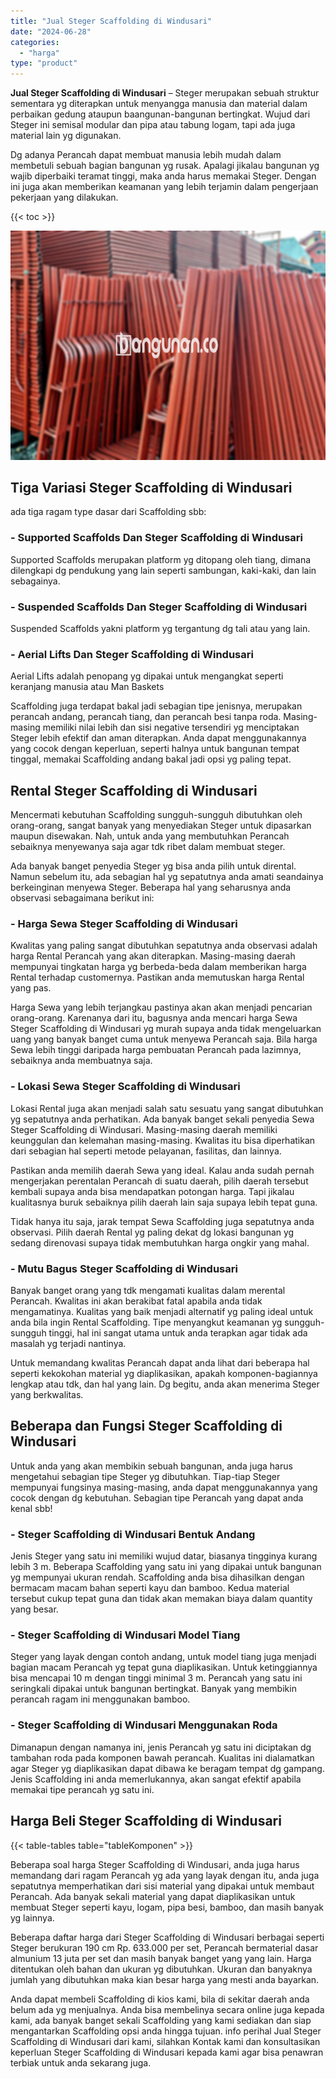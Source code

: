 ```yaml
---
title: "Jual Steger Scaffolding di Windusari"
date: "2024-06-28"
categories: 
  - "harga"
type: "product"
---
```


**Jual Steger Scaffolding di Windusari** – Steger merupakan sebuah struktur sementara yg diterapkan untuk menyangga manusia dan material dalam perbaikan gedung ataupun baangunan-bangunan bertingkat. Wujud dari Steger ini semisal modular dan pipa atau tabung logam, tapi ada juga material lain yg digunakan.

Dg adanya Perancah dapat membuat manusia lebih mudah dalam membetuli sebuah bagian bangunan yg rusak. Apalagi jikalau bangunan yg wajib diperbaiki teramat tinggi, maka anda harus memakai Steger. Dengan ini juga akan memberikan keamanan yang lebih terjamin dalam pengerjaan pekerjaan yang dilakukan.

{{< toc >}}

![Jual Steger Scaffolding di Windusari](/images/sewa-scaffolding-steger-04.png)

## Tiga Variasi Steger Scaffolding di Windusari

ada tiga ragam type dasar dari Scaffolding sbb:

### \- Supported Scaffolds Dan Steger Scaffolding di Windusari

Supported Scaffolds merupakan platform yg ditopang oleh tiang, dimana dilengkapi dg pendukung yang lain seperti sambungan, kaki-kaki, dan lain sebagainya.

### \- Suspended Scaffolds Dan Steger Scaffolding di Windusari

Suspended Scaffolds yakni platform yg tergantung dg tali atau yang lain.

### \- Aerial Lifts Dan Steger Scaffolding di Windusari

Aerial Lifts adalah penopang yg dipakai untuk mengangkat seperti keranjang manusia atau Man Baskets

Scaffolding juga terdapat bakal jadi sebagian tipe jenisnya, merupakan perancah andang, perancah tiang, dan perancah besi tanpa roda. Masing-masing memiliki nilai lebih dan sisi negative tersendiri yg menciptakan Steger lebih efektif dan aman diterapkan. Anda dapat menggunakannya yang cocok dengan keperluan, seperti halnya untuk bangunan tempat tinggal, memakai Scaffolding andang bakal jadi opsi yg paling tepat.

## Rental Steger Scaffolding di Windusari

Mencermati kebutuhan Scaffolding sungguh-sungguh dibutuhkan oleh orang-orang, sangat banyak yang menyediakan Steger untuk dipasarkan maupun disewakan. Nah, untuk anda yang membutuhkan Perancah sebaiknya menyewanya saja agar tdk ribet dalam membuat steger.

Ada banyak banget penyedia Steger yg bisa anda pilih untuk dirental. Namun sebelum itu, ada sebagian hal yg sepatutnya anda amati seandainya berkeinginan menyewa Steger. Beberapa hal yang seharusnya anda observasi sebagaimana berikut ini:

### \- Harga Sewa Steger Scaffolding di Windusari

Kwalitas yang paling sangat dibutuhkan sepatutnya anda observasi adalah harga Rental Perancah yang akan diterapkan. Masing-masing daerah mempunyai tingkatan harga yg berbeda-beda dalam memberikan harga Rental terhadap customernya. Pastikan anda memutuskan harga Rental yang pas.

Harga Sewa yang lebih terjangkau pastinya akan akan menjadi pencarian orang-orang. Karenanya dari itu, bagusnya anda mencari harga Sewa Steger Scaffolding di Windusari yg murah supaya anda tidak mengeluarkan uang yang banyak banget cuma untuk menyewa Perancah saja. Bila harga Sewa lebih tinggi daripada harga pembuatan Perancah pada lazimnya, sebaiknya anda membuatnya saja.

### \- Lokasi Sewa Steger Scaffolding di Windusari

Lokasi Rental juga akan menjadi salah satu sesuatu yang sangat dibutuhkan yg sepatutnya anda perhatikan. Ada banyak banget sekali penyedia Sewa Steger Scaffolding di Windusari. Masing-masing daerah memiliki keunggulan dan kelemahan masing-masing. Kwalitas itu bisa diperhatikan dari sebagian hal seperti metode pelayanan, fasilitas, dan lainnya.

Pastikan anda memilih daerah Sewa yang ideal. Kalau anda sudah pernah mengerjakan perentalan Perancah di suatu daerah, pilih daerah tersebut kembali supaya anda bisa mendapatkan potongan harga. Tapi jikalau kualitasnya buruk sebaiknya pilih daerah lain saja supaya lebih tepat guna.

Tidak hanya itu saja, jarak tempat Sewa Scaffolding juga sepatutnya anda observasi. Pilih daerah Rental yg paling dekat dg lokasi bangunan yg sedang direnovasi supaya tidak membutuhkan harga ongkir yang mahal.

### \- Mutu Bagus Steger Scaffolding di Windusari

Banyak banget orang yang tdk mengamati kualitas dalam merental Perancah. Kwalitas ini akan berakibat fatal apabila anda tidak mengamatinya. Kualitas yang baik menjadi alternatif yg paling ideal untuk anda bila ingin Rental Scaffolding. Tipe menyangkut keamanan yg sungguh-sungguh tinggi, hal ini sangat utama untuk anda terapkan agar tidak ada masalah yg terjadi nantinya.

Untuk memandang kwalitas Perancah dapat anda lihat dari beberapa hal seperti kekokohan material yg diaplikasikan, apakah komponen-bagiannya lengkap atau tdk, dan hal yang lain. Dg begitu, anda akan menerima Steger yang berkwalitas.

## Beberapa dan Fungsi Steger Scaffolding di Windusari

Untuk anda yang akan membikin sebuah bangunan, anda juga harus mengetahui sebagian tipe Steger yg dibutuhkan. Tiap-tiap Steger mempunyai fungsinya masing-masing, anda dapat menggunakannya yang cocok dengan dg kebutuhan. Sebagian tipe Perancah yang dapat anda kenal sbb!

### \- Steger Scaffolding di Windusari Bentuk Andang

Jenis Steger yang satu ini memiliki wujud datar, biasanya tingginya kurang lebih 3 m. Beberapa Scaffolding yang satu ini yang dipakai untuk bangunan yg mempunyai ukuran rendah. Scaffolding anda bisa dihasilkan dengan bermacam macam bahan seperti kayu dan bamboo. Kedua material tersebut cukup tepat guna dan tidak akan memakan biaya dalam quantity yang besar.

### \- Steger Scaffolding di Windusari Model Tiang

Steger yang layak dengan contoh andang, untuk model tiang juga menjadi bagian macam Perancah yg tepat guna diaplikasikan. Untuk ketinggiannya bisa mencapai 10 m dengan tinggi minimal 3 m. Perancah yang satu ini seringkali dipakai untuk bangunan bertingkat. Banyak yang membikin perancah ragam ini menggunakan bamboo.

### \- Steger Scaffolding di Windusari Menggunakan Roda

Dimanapun dengan namanya ini, jenis Perancah yg satu ini diciptakan dg tambahan roda pada komponen bawah perancah. Kualitas ini dialamatkan agar Steger yg diaplikasikan dapat dibawa ke beragam tempat dg gampang. Jenis Scaffolding ini anda memerlukannya, akan sangat efektif apabila memakai tipe perancah yg satu ini.

## Harga Beli Steger Scaffolding di Windusari

{{< table-tables table="tableKomponen" >}}

Beberapa soal harga Steger Scaffolding di Windusari, anda juga harus memandang dari ragam Perancah yg ada yang layak dengan itu, anda juga sepatutnya memperhatikan dari sisi material yang dipakai untuk membaut Perancah. Ada banyak sekali material yang dapat diaplikasikan untuk membuat Steger seperti kayu, logam, pipa besi, bamboo, dan masih banyak yg lainnya.

Beberapa daftar harga dari Steger Scaffolding di Windusari berbagai seperti Steger berukuran 190 cm Rp. 633.000 per set, Perancah bermaterial dasar almunium 13 juta per set dan masih banyak banget yang yang lain. Harga ditentukan oleh bahan dan ukuran yg dibutuhkan. Ukuran dan banyaknya jumlah yang dibutuhkan maka kian besar harga yang mesti anda bayarkan.

Anda dapat membeli Scaffolding di kios kami, bila di sekitar daerah anda belum ada yg menjualnya. Anda bisa membelinya secara online juga kepada kami, ada banyak banget sekali Scaffolding yang kami sediakan dan siap mengantarkan Scaffolding opsi anda hingga tujuan. info perihal Jual Steger Scaffolding di Windusari dari kami, silahkan Kontak kami dan konsultasikan keperluan Steger Scaffolding di Windusari kepada kami agar bisa penawran terbiak untuk anda sekarang juga.
